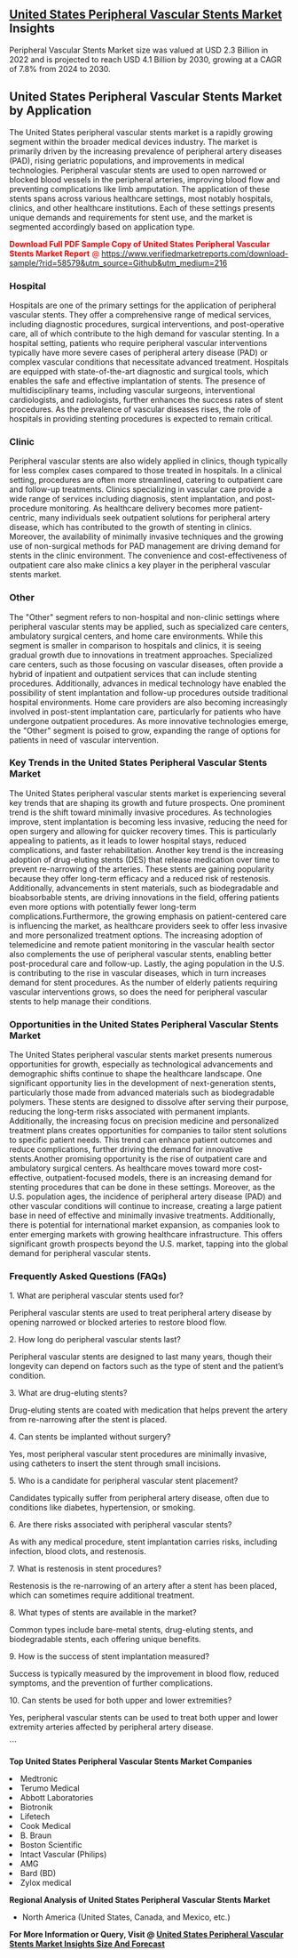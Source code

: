 <h2><a href="https://www.verifiedmarketreports.com/download-sample/?rid=58579&amp;utm_source=Github&amp;utm_medium=216" target="_blank">United States Peripheral Vascular Stents Market</a> Insights</h2><p>Peripheral Vascular Stents Market size was valued at USD 2.3 Billion in 2022 and is projected to reach USD 4.1 Billion by 2030, growing at a CAGR of 7.8% from 2024 to 2030.</p><p><h2>United States Peripheral Vascular Stents Market by Application</h2>The United States peripheral vascular stents market is a rapidly growing segment within the broader medical devices industry. The market is primarily driven by the increasing prevalence of peripheral artery diseases (PAD), rising geriatric populations, and improvements in medical technologies. Peripheral vascular stents are used to open narrowed or blocked blood vessels in the peripheral arteries, improving blood flow and preventing complications like limb amputation. The application of these stents spans across various healthcare settings, most notably hospitals, clinics, and other healthcare institutions. Each of these settings presents unique demands and requirements for stent use, and the market is segmented accordingly based on application type.<p><span class=""><span style="color: #ff0000;"><strong>Download Full PDF Sample Copy of United States Peripheral Vascular Stents Market Report</strong> @ </span><a href="https://www.verifiedmarketreports.com/download-sample/?rid=58579&amp;utm_source=Github&amp;utm_medium=216" target="_blank">https://www.verifiedmarketreports.com/download-sample/?rid=58579&amp;utm_source=Github&amp;utm_medium=216</a></span></p><h3>Hospital</h3>Hospitals are one of the primary settings for the application of peripheral vascular stents. They offer a comprehensive range of medical services, including diagnostic procedures, surgical interventions, and post-operative care, all of which contribute to the high demand for vascular stenting. In a hospital setting, patients who require peripheral vascular interventions typically have more severe cases of peripheral artery disease (PAD) or complex vascular conditions that necessitate advanced treatment. Hospitals are equipped with state-of-the-art diagnostic and surgical tools, which enables the safe and effective implantation of stents. The presence of multidisciplinary teams, including vascular surgeons, interventional cardiologists, and radiologists, further enhances the success rates of stent procedures. As the prevalence of vascular diseases rises, the role of hospitals in providing stenting procedures is expected to remain critical.<h3>Clinic</h3>Peripheral vascular stents are also widely applied in clinics, though typically for less complex cases compared to those treated in hospitals. In a clinical setting, procedures are often more streamlined, catering to outpatient care and follow-up treatments. Clinics specializing in vascular care provide a wide range of services including diagnosis, stent implantation, and post-procedure monitoring. As healthcare delivery becomes more patient-centric, many individuals seek outpatient solutions for peripheral artery disease, which has contributed to the growth of stenting in clinics. Moreover, the availability of minimally invasive techniques and the growing use of non-surgical methods for PAD management are driving demand for stents in the clinic environment. The convenience and cost-effectiveness of outpatient care also make clinics a key player in the peripheral vascular stents market.<h3>Other</h3>The "Other" segment refers to non-hospital and non-clinic settings where peripheral vascular stents may be applied, such as specialized care centers, ambulatory surgical centers, and home care environments. While this segment is smaller in comparison to hospitals and clinics, it is seeing gradual growth due to innovations in treatment approaches. Specialized care centers, such as those focusing on vascular diseases, often provide a hybrid of inpatient and outpatient services that can include stenting procedures. Additionally, advances in medical technology have enabled the possibility of stent implantation and follow-up procedures outside traditional hospital environments. Home care providers are also becoming increasingly involved in post-stent implantation care, particularly for patients who have undergone outpatient procedures. As more innovative technologies emerge, the "Other" segment is poised to grow, expanding the range of options for patients in need of vascular intervention.<h3>Key Trends in the United States Peripheral Vascular Stents Market</h3>The United States peripheral vascular stents market is experiencing several key trends that are shaping its growth and future prospects. One prominent trend is the shift toward minimally invasive procedures. As technologies improve, stent implantation is becoming less invasive, reducing the need for open surgery and allowing for quicker recovery times. This is particularly appealing to patients, as it leads to lower hospital stays, reduced complications, and faster rehabilitation. Another key trend is the increasing adoption of drug-eluting stents (DES) that release medication over time to prevent re-narrowing of the arteries. These stents are gaining popularity because they offer long-term efficacy and a reduced risk of restenosis. Additionally, advancements in stent materials, such as biodegradable and bioabsorbable stents, are driving innovations in the field, offering patients even more options with potentially fewer long-term complications.Furthermore, the growing emphasis on patient-centered care is influencing the market, as healthcare providers seek to offer less invasive and more personalized treatment options. The increasing adoption of telemedicine and remote patient monitoring in the vascular health sector also complements the use of peripheral vascular stents, enabling better post-procedural care and follow-up. Lastly, the aging population in the U.S. is contributing to the rise in vascular diseases, which in turn increases demand for stent procedures. As the number of elderly patients requiring vascular interventions grows, so does the need for peripheral vascular stents to help manage their conditions.<h3>Opportunities in the United States Peripheral Vascular Stents Market</h3>The United States peripheral vascular stents market presents numerous opportunities for growth, especially as technological advancements and demographic shifts continue to shape the healthcare landscape. One significant opportunity lies in the development of next-generation stents, particularly those made from advanced materials such as biodegradable polymers. These stents are designed to dissolve after serving their purpose, reducing the long-term risks associated with permanent implants. Additionally, the increasing focus on precision medicine and personalized treatment plans creates opportunities for companies to tailor stent solutions to specific patient needs. This trend can enhance patient outcomes and reduce complications, further driving the demand for innovative stents.Another promising opportunity is the rise of outpatient care and ambulatory surgical centers. As healthcare moves toward more cost-effective, outpatient-focused models, there is an increasing demand for stenting procedures that can be done in these settings. Moreover, as the U.S. population ages, the incidence of peripheral artery disease (PAD) and other vascular conditions will continue to increase, creating a large patient base in need of effective and minimally invasive treatments. Additionally, there is potential for international market expansion, as companies look to enter emerging markets with growing healthcare infrastructure. This offers significant growth prospects beyond the U.S. market, tapping into the global demand for peripheral vascular stents.<h3>Frequently Asked Questions (FAQs)</h3><p>1. What are peripheral vascular stents used for?</p><p>Peripheral vascular stents are used to treat peripheral artery disease by opening narrowed or blocked arteries to restore blood flow.</p><p>2. How long do peripheral vascular stents last?</p><p>Peripheral vascular stents are designed to last many years, though their longevity can depend on factors such as the type of stent and the patient’s condition.</p><p>3. What are drug-eluting stents?</p><p>Drug-eluting stents are coated with medication that helps prevent the artery from re-narrowing after the stent is placed.</p><p>4. Can stents be implanted without surgery?</p><p>Yes, most peripheral vascular stent procedures are minimally invasive, using catheters to insert the stent through small incisions.</p><p>5. Who is a candidate for peripheral vascular stent placement?</p><p>Candidates typically suffer from peripheral artery disease, often due to conditions like diabetes, hypertension, or smoking.</p><p>6. Are there risks associated with peripheral vascular stents?</p><p>As with any medical procedure, stent implantation carries risks, including infection, blood clots, and restenosis.</p><p>7. What is restenosis in stent procedures?</p><p>Restenosis is the re-narrowing of an artery after a stent has been placed, which can sometimes require additional treatment.</p><p>8. What types of stents are available in the market?</p><p>Common types include bare-metal stents, drug-eluting stents, and biodegradable stents, each offering unique benefits.</p><p>9. How is the success of stent implantation measured?</p><p>Success is typically measured by the improvement in blood flow, reduced symptoms, and the prevention of further complications.</p><p>10. Can stents be used for both upper and lower extremities?</p><p>Yes, peripheral vascular stents can be used to treat both upper and lower extremity arteries affected by peripheral artery disease.</p>```</p><p><strong>Top United States Peripheral Vascular Stents Market Companies</strong></p><div data-test-id=""><p><li>Medtronic</li><li> Terumo Medical</li><li> Abbott Laboratories</li><li> Biotronik</li><li> Lifetech</li><li> Cook Medical</li><li> B. Braun</li><li> Boston Scientific</li><li> Intact Vascular (Philips)</li><li> AMG</li><li> Bard (BD)</li><li> Zylox medical</li></p><div><strong>Regional Analysis of&nbsp;United States Peripheral Vascular Stents Market</strong></div><ul><li dir="ltr"><p dir="ltr">North America&nbsp;(United States, Canada, and Mexico, etc.)</p></li></ul><p><strong>For More Information or Query, Visit @&nbsp;</strong><strong><a href="https://www.verifiedmarketreports.com/product/global-peripheral-vascular-stents-market-2018-by-manufacturers-regions-type-and-application-forecast-to-2023/?utm_source=Github&amp;utm_medium=216" target="_blank">United States Peripheral Vascular Stents Market Insights Size And Forecast</a></strong></p></div>
